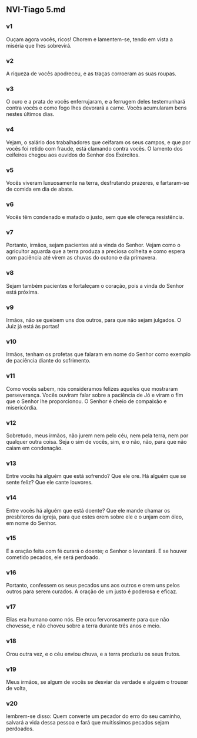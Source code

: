 ## NVI-Tiago 5.md
### v1
 Ouçam agora vocês, ricos! Chorem e lamentem-se, tendo em vista a miséria que lhes sobrevirá.
### v2
 A riqueza de vocês apodreceu, e as traças corroeram as suas roupas.
### v3
 O ouro e a prata de vocês enferrujaram, e a ferrugem deles testemunhará contra vocês e como fogo lhes devorará a carne. Vocês acumularam bens nestes últimos dias.
### v4
 Vejam, o salário dos trabalhadores que ceifaram os seus campos, e que por vocês foi retido com fraude, está clamando contra vocês. O lamento dos ceifeiros chegou aos ouvidos do Senhor dos Exércitos.
### v5
 Vocês viveram luxuosamente na terra, desfrutando prazeres, e fartaram-se de comida em dia de abate.
### v6
 Vocês têm condenado e matado o justo, sem que ele ofereça resistência.
### v7
 Portanto, irmãos, sejam pacientes até a vinda do Senhor. Vejam como o agricultor aguarda que a terra produza a preciosa colheita e como espera com paciência até virem as chuvas do outono e da primavera.
### v8
 Sejam também pacientes e fortaleçam o coração, pois a vinda do Senhor está próxima.
### v9
 Irmãos, não se queixem uns dos outros, para que não sejam julgados. O Juiz já está às portas!
### v10
 Irmãos, tenham os profetas que falaram em nome do Senhor como exemplo de paciência diante do sofrimento.
### v11
 Como vocês sabem, nós consideramos felizes aqueles que mostraram perseverança. Vocês ouviram falar sobre a paciência de Jó e viram o fim que o Senhor lhe proporcionou. O Senhor é cheio de compaixão e misericórdia.
### v12
 Sobretudo, meus irmãos, não jurem nem pelo céu, nem pela terra, nem por qualquer outra coisa. Seja o sim de vocês, sim, e o não, não, para que não caiam em condenação.
### v13
 Entre vocês há alguém que está sofrendo? Que ele ore. Há alguém que se sente feliz? Que ele cante louvores.
### v14
 Entre vocês há alguém que está doente? Que ele mande chamar os presbíteros da igreja, para que estes orem sobre ele e o unjam com óleo, em nome do Senhor.
### v15
 E a oração feita com fé curará o doente; o Senhor o levantará. E se houver cometido pecados, ele será perdoado.
### v16
 Portanto, confessem os seus pecados uns aos outros e orem uns pelos outros para serem curados. A oração de um justo é poderosa e eficaz.
### v17
 Elias era humano como nós. Ele orou fervorosamente para que não chovesse, e não choveu sobre a terra durante três anos e meio.
### v18
 Orou outra vez, e o céu enviou chuva, e a terra produziu os seus frutos.
### v19
 Meus irmãos, se algum de vocês se desviar da verdade e alguém o trouxer de volta,
### v20
 lembrem-se disso: Quem converte um pecador do erro do seu caminho, salvará a vida dessa pessoa e fará que muitíssimos pecados sejam perdoados.
